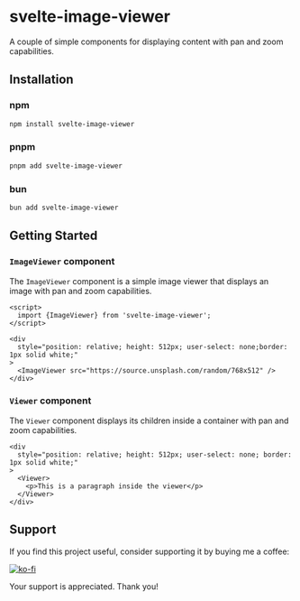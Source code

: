 # svelte-image-viewer

A couple of simple components for displaying content with pan and zoom capabilities.

## Installation

### npm

```bash
npm install svelte-image-viewer
```

### pnpm

```bash
pnpm add svelte-image-viewer
```

### bun

```bash
bun add svelte-image-viewer
```

## Getting Started

### `ImageViewer` component

The `ImageViewer` component is a simple image viewer that displays an image with pan and zoom capabilities.

```svelte
<script>
  import {ImageViewer} from 'svelte-image-viewer';
</script>

<div
  style="position: relative; height: 512px; user-select: none;border: 1px solid white;"
>
  <ImageViewer src="https://source.unsplash.com/random/768x512" />
</div>
```

### `Viewer` component

The `Viewer` component displays its children inside a container with pan and zoom capabilities.

```svelte
<div
  style="position: relative; height: 512px; user-select: none; border: 1px solid white;"
>
  <Viewer>
    <p>This is a paragraph inside the viewer</p>
  </Viewer>
</div>
```

## Support

If you find this project useful, consider supporting it by buying me a coffee:

[![ko-fi](https://ko-fi.com/img/githubbutton_sm.svg)](https://ko-fi.com/Q5Q361YW5)

Your support is appreciated. Thank you!
